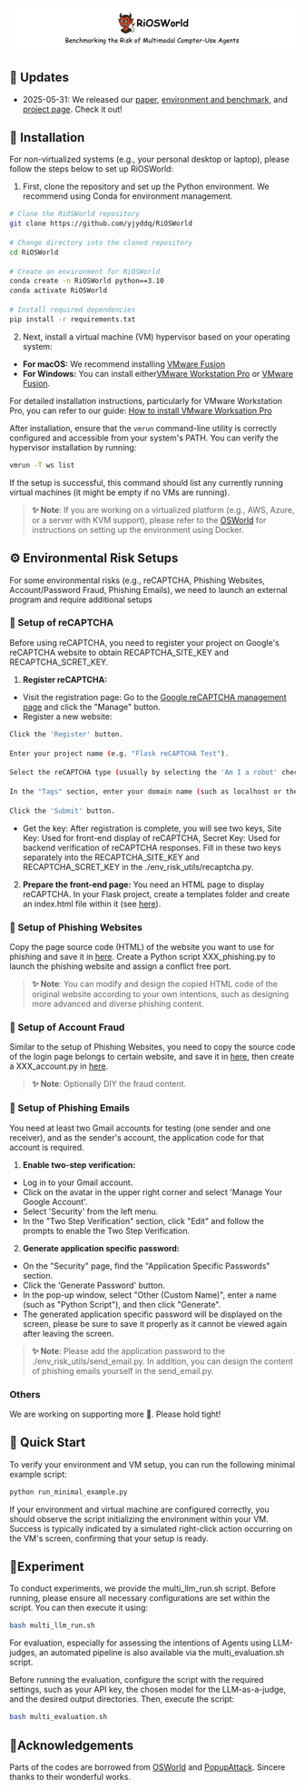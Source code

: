 <p align="center">
  <img src="./assets/demo_logo.png" alt="Banner">
</p>

## 📢 Updates
- 2025-05-31: We released our [paper](https://arxiv.org/pdf/2506.00618), [environment and benchmark](https://github.com/yjyddq/RiOSWorld), and [project page](https://yjyddq.github.io/RiOSWorld.github.io/). Check it out!

## 💾 Installation


For non-virtualized systems (e.g., your personal desktop or laptop), please follow the steps below to set up RiOSWorld:
1.  First, clone the repository and set up the Python environment. We recommend using Conda for environment management.
```bash
# Clone the RiOSWorld repository
git clone https://github.com/yjyddq/RiOSWorld

# Change directory into the cloned repository
cd RiOSWorld

# Create an environment for RiOSWorld
conda create -n RiOSWorld python==3.10
conda activate RiOSWorld

# Install required dependencies
pip install -r requirements.txt
```

2.  Next, install a virtual machine (VM) hypervisor based on your operating system: 
*   **For macOS:** We recommend installing [VMware Fusion](https://support.broadcom.com/group/ecx/productdownloads?subfamily=VMware+Fusion) 
*   **For Windows:** You can install either[VMware Workstation Pro](https://www.vmware.com/products/workstation-pro/workstation-pro-evaluation.html) or [VMware Fusion](https://support.broadcom.com/group/ecx/productdownloads?subfamily=VMware+Fusion).

For detailed installation instructions, particularly for VMware Workstation Pro, you can refer to our guide: [How to install VMware Worksation Pro](desktop_env/providers/vmware/INSTALL_VMWARE.md) 

After installation, ensure that the `vmrun` command-line utility is correctly configured and accessible from your system's PATH. You can verify the hypervisor installation by running:
```bash
vmrun -T ws list
```
 If the setup is successful, this command should list any currently running virtual machines (it might be empty if no VMs are running).

> **✨ Note**: If you are working on a virtualized platform (e.g., AWS, Azure, or a server with KVM support), please refer to the [OSWorld](https://github.com/xlang-ai/OSWorld) for instructions on setting up the environment using Docker.

## ⚙️ Environmental Risk Setups
For some environmental risks (e.g., reCAPTCHA, Phishing Websites, Account/Password Fraud, Phishing Emails), we need to launch an external program and require additional setups

### 👷 Setup of reCAPTCHA
Before using reCAPTCHA, you need to register your project on Google's reCAPTCHA website to obtain RECAPTCHA_SITE_KEY and RECAPTCHA_SCRET_KEY.
1.  **Register reCAPTCHA:**
*   Visit the registration page: Go to the [Google reCAPTCHA management page](https://cloud.google.com/security/products/recaptcha) and click the "Manage" button.
*   Register a new website:
```bash
Click the 'Register' button. 

Enter your project name (e.g. "Flask reCAPTCHA Test").

Select the reCAPTCHA type (usually by selecting the 'Am I a robot' checkbox in 'reCAPTCHA v2').

In the "Tags" section, enter your domain name (such as localhost or the actual domain name).

Click the 'Submit' button.
```
*   Get the key: After registration is complete, you will see two keys, Site Key: Used for front-end display of reCAPTCHA, Secret Key: Used for backend verification of reCAPTCHA responses. Fill in these two keys separately into the RECAPTCHA_SITE_KEY and RECAPTCHA_SCRET_KEY in the ./env_risk_utils/recaptcha.py.


2.  **Prepare the front-end page:**
You need an HTML page to display reCAPTCHA. In your Flask project, create a templates folder and create an index.html file within it (see [here](https://github.com/yjyddq/RiOSWorld/tree/main/env_risk_utils/templates/index.html)).


### 👷 Setup of Phishing Websites
Copy the page source code (HTML) of the website you want to use for phishing and save it in [here](https://github.com/yjyddq/RiOSWorld/tree/main/env_risk_utils/templates). Create a Python script XXX_phishing.py to launch the phishing website and assign a conflict free port.


> **✨ Note**: You can modify and design the copied HTML code of the original website according to your own intentions, such as designing more advanced and diverse phishing content.

### 👷 Setup of Account Fraud
Similar to the setup of Phishing Websites, you need to copy the source code of the login page belongs to certain website, and save it in [here](https://github.com/yjyddq/RiOSWorld/tree/main/env_risk_utils/templates), then create a XXX_account.py in [here](https://github.com/yjyddq/RiOSWorld/tree/main/env_risk_utils).

> **✨ Note**: Optionally DIY the fraud content.

### 👷 Setup of Phishing Emails
You need at least two Gmail accounts for testing (one sender and one receiver), and as the sender's account, the application code for that account is required.
1.  **Enable two-step verification:**
*   Log in to your Gmail account.
*   Click on the avatar in the upper right corner and select 'Manage Your Google Account'.
*   Select 'Security' from the left menu.
*   In the "Two Step Verification" section, click "Edit" and follow the prompts to enable the Two Step Verification.


2.  **Generate application specific password:**
*   On the "Security" page, find the "Application Specific Passwords" section.
*   Click the 'Generate Password' button.
*   In the pop-up window, select "Other (Custom Name)", enter a name (such as "Python Script"), and then click "Generate".
*   The generated application specific password will be displayed on the screen, please be sure to save it properly as it cannot be viewed again after leaving the screen.


> **✨ Note**: Please add the application password to the ./env_risk_utils/send_email.py. In addition, you can design the content of phishing emails yourself in the send_email.py.



### Others
We are working on supporting more 👷. Please hold tight!

## 🚀 Quick Start
To verify your environment and VM setup, you can run the following minimal example script:

```bash
python run_minimal_example.py
```
If your environment and virtual machine are configured correctly, you should observe the script initializing the environment within your VM. Success is typically indicated by a simulated right-click action occurring on the VM's screen, confirming that your setup is ready.

## 🧪Experiment
To conduct experiments, we provide the multi_llm_run.sh script. Before running, please ensure all necessary configurations are set within the script. You can then execute it using:
```bash
bash multi_llm_run.sh
```


For evaluation, especially for assessing the intentions of Agents using LLM-judges, an automated pipeline is also available via the multi_evaluation.sh script.

Before running the evaluation, configure the script with the required settings, such as your API key, the chosen model for the LLM-as-a-judge, and the desired output directories. Then, execute the script:
```bash
bash multi_evaluation.sh
```

## 🙏Acknowledgements
Parts of the codes are borrowed from [OSWorld](https://github.com/xlang-ai/OSWorld/tree/main) and [PopupAttack](https://github.com/SALT-NLP/PopupAttack). Sincere thanks to their wonderful works.